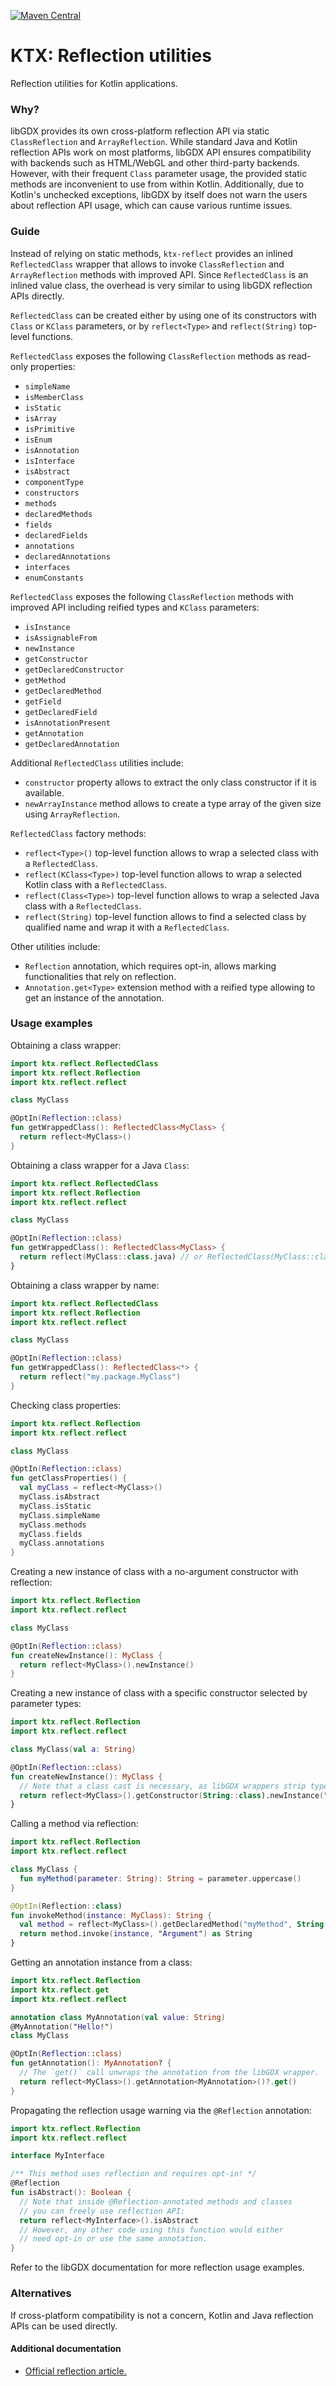 [![Maven Central](https://img.shields.io/maven-central/v/io.github.libktx/ktx-reflect.svg)](https://search.maven.org/artifact/io.github.libktx/ktx-reflect)

# KTX: Reflection utilities

Reflection utilities for Kotlin applications.

### Why?

libGDX provides its own cross-platform reflection API via static `ClassReflection` and `ArrayReflection`.
While standard Java and Kotlin reflection APIs work on most platforms, libGDX API ensures compatibility
with backends such as HTML/WebGL and other third-party backends. However, with their frequent `Class`
parameter usage, the provided static methods are inconvenient to use from within Kotlin. Additionally, due to
Kotlin's unchecked exceptions, libGDX by itself does not warn the users about reflection API usage, which can
cause various runtime issues.

### Guide

Instead of relying on static methods, `ktx-reflect` provides an inlined `ReflectedClass` wrapper that
allows to invoke `ClassReflection` and `ArrayReflection` methods with improved API. Since `ReflectedClass`
is an inlined value class, the overhead is very similar to using libGDX reflection APIs directly.

`ReflectedClass` can be created either by using one of its constructors with `Class` or `KClass` parameters,
or by `reflect<Type>` and `reflect(String)` top-level functions. 

`ReflectedClass` exposes the following `ClassReflection` methods as read-only properties:
- `simpleName`
- `isMemberClass`
- `isStatic`
- `isArray`
- `isPrimitive`
- `isEnum`
- `isAnnotation`
- `isInterface`
- `isAbstract`
- `componentType`
- `constructors`
- `methods`
- `declaredMethods`
- `fields`
- `declaredFields`
- `annotations`
- `declaredAnnotations`
- `interfaces`
- `enumConstants`

`ReflectedClass` exposes the following `ClassReflection` methods with improved API including reified types and
`KClass` parameters:
- `isInstance`
- `isAssignableFrom`
- `newInstance`
- `getConstructor`
- `getDeclaredConstructor`
- `getMethod`
- `getDeclaredMethod`
- `getField`
- `getDeclaredField`
- `isAnnotationPresent`
- `getAnnotation`
- `getDeclaredAnnotation`

Additional `ReflectedClass` utilities include:
- `constructor` property allows to extract the only class constructor if it is available.
- `newArrayInstance` method allows to create a type array of the given size using `ArrayReflection`.

`ReflectedClass` factory methods:
- `reflect<Type>()` top-level function allows to wrap a selected class with a `ReflectedClass`.
- `reflect(KClass<Type>)` top-level function allows to wrap a selected Kotlin class with a `ReflectedClass`.
- `reflect(Class<Type>)` top-level function allows to wrap a selected Java class with a `ReflectedClass`.
- `reflect(String)` top-level function allows to find a selected class by qualified name and wrap it with
a `ReflectedClass`.

Other utilities include:
- `Reflection` annotation, which requires opt-in, allows marking functionalities that rely on reflection.
- `Annotation.get<Type>` extension method with a reified type allowing to get an instance of the annotation.

### Usage examples

Obtaining a class wrapper:

```kotlin
import ktx.reflect.ReflectedClass
import ktx.reflect.Reflection
import ktx.reflect.reflect

class MyClass

@OptIn(Reflection::class)
fun getWrappedClass(): ReflectedClass<MyClass> {
  return reflect<MyClass>()
}
```

Obtaining a class wrapper for a Java `Class`:

```kotlin
import ktx.reflect.ReflectedClass
import ktx.reflect.Reflection
import ktx.reflect.reflect

class MyClass

@OptIn(Reflection::class)
fun getWrappedClass(): ReflectedClass<MyClass> {
  return reflect(MyClass::class.java) // or ReflectedClass(MyClass::class.java)
}
```

Obtaining a class wrapper by name:

```kotlin
import ktx.reflect.ReflectedClass
import ktx.reflect.Reflection
import ktx.reflect.reflect

class MyClass

@OptIn(Reflection::class)
fun getWrappedClass(): ReflectedClass<*> {
  return reflect("my.package.MyClass")
}
```

Checking class properties:

```kotlin
import ktx.reflect.Reflection
import ktx.reflect.reflect

class MyClass

@OptIn(Reflection::class)
fun getClassProperties() {
  val myClass = reflect<MyClass>()
  myClass.isAbstract
  myClass.isStatic
  myClass.simpleName
  myClass.methods
  myClass.fields
  myClass.annotations
}
```

Creating a new instance of class with a no-argument constructor with reflection:

```kotlin
import ktx.reflect.Reflection
import ktx.reflect.reflect

class MyClass

@OptIn(Reflection::class)
fun createNewInstance(): MyClass {
  return reflect<MyClass>().newInstance()
}
```

Creating a new instance of class with a specific constructor selected by parameter types:

```kotlin
import ktx.reflect.Reflection
import ktx.reflect.reflect

class MyClass(val a: String)

@OptIn(Reflection::class)
fun createNewInstance(): MyClass {
  // Note that a class cast is necessary, as libGDX wrappers strip types:
  return reflect<MyClass>().getConstructor(String::class).newInstance("a") as MyClass
}
```

Calling a method via reflection:

```kotlin
import ktx.reflect.Reflection
import ktx.reflect.reflect

class MyClass {
  fun myMethod(parameter: String): String = parameter.uppercase()
}

@OptIn(Reflection::class)
fun invokeMethod(instance: MyClass): String {
  val method = reflect<MyClass>().getDeclaredMethod("myMethod", String::class)
  return method.invoke(instance, "Argument") as String
}
```

Getting an annotation instance from a class:

```kotlin
import ktx.reflect.Reflection
import ktx.reflect.get
import ktx.reflect.reflect

annotation class MyAnnotation(val value: String)
@MyAnnotation("Hello!")
class MyClass

@OptIn(Reflection::class)
fun getAnnotation(): MyAnnotation? {
  // The `get()` call unwraps the annotation from the libGDX wrapper.
  return reflect<MyClass>().getAnnotation<MyAnnotation>()?.get()
}
```

Propagating the reflection usage warning via the `@Reflection` annotation:

```kotlin
import ktx.reflect.Reflection
import ktx.reflect.reflect

interface MyInterface

/** This method uses reflection and requires opt-in! */
@Reflection
fun isAbstract(): Boolean {
  // Note that inside @Reflection-annotated methods and classes
  // you can freely use reflection API:
  return reflect<MyInterface>().isAbstract
  // However, any other code using this function would either
  // need opt-in or use the same annotation.
}
```

Refer to the libGDX documentation for more reflection usage examples.

### Alternatives

If cross-platform compatibility is not a concern, Kotlin and Java reflection APIs can be used directly.

#### Additional documentation

- [Official reflection article.](https://github.com/libgdx/libgdx/wiki/Reflection)
